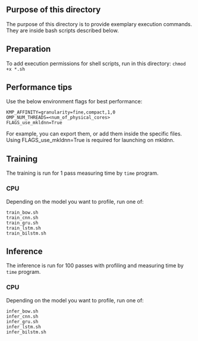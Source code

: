 ## Purpose of this directory
The purpose of this directory is to provide exemplary execution commands. They are inside bash scripts described below.

## Preparation
To add execution permissions for shell scripts, run in this directory:
`chmod +x *.sh`

## Performance tips
Use the below environment flags for best performance:
```
KMP_AFFINITY=granularity=fine,compact,1,0
OMP_NUM_THREADS=<num_of_physical_cores>
FLAGS_use_mkldnn=True
```
For example, you can export them, or add them inside the specific files.
Using FLAGS_use_mkldnn=True is required for launching on mkldnn.

## Training
The training is run for 1 pass measuring time by `time` program.
### CPU 
Depending on the model you want to profile, run one of:
```
train_bow.sh
train_cnn.sh
train_gru.sh
train_lstm.sh
train_bilstm.sh
```

## Inference
The inference is run for 100 passes with profiling and measuring time by `time` program.
### CPU 
Depending on the model you want to profile, run one of:
```
infer_bow.sh
infer_cnn.sh
infer_gru.sh
infer_lstm.sh
infer_bilstm.sh
```

